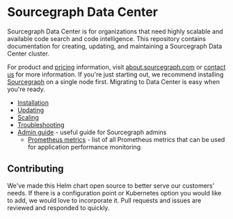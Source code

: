 # Sourcegraph Data Center

Sourcegraph Data Center is for organizations that need highly scalable and available code search and
code intelligence. This repository contains documentation for creating, updating, and maintaining a
Sourcegraph Data Center cluster.

For product and [pricing](https://about.sourcegraph.com/pricing/) information,
visit [about.sourcegraph.com](https://about.sourcegraph.com)
or [contact us](https://about.sourcegraph.com/contact/sales) for more information. If you're just
starting out, we recommend installing [Sourcegraph](https://about.sourcegraph.com/docs) on a single
node first. Migrating to Data Center is easy when you're ready.

- [Installation](docs/install.md)
- [Updating](docs/update.md)
- [Scaling](/docs/scale.md)
- [Troubleshooting](/docs/troubleshoot.md)
- [Admin guide](/docs/admin-guide.md) - useful guide for Sourcegraph admins
  - [Prometheus metrics](/docs/prom-metrics.md) - list of all Prometheus metrics that can be used for
    application performance monitoring

## Contributing

We've made this Helm chart open source to better serve our customers' needs. If there is a
configuration point or Kubernetes option you would like to add, we would love to incorporate
it. Pull requests and issues are reviewed and responded to quickly.
